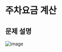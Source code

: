 # 주차요금 계산

## 문제 설명
![image](https://github.com/sohyeonBak/TG_Algorithm/assets/76677897/d96ec921-7335-4d2a-9318-ea6a21d46f91)
